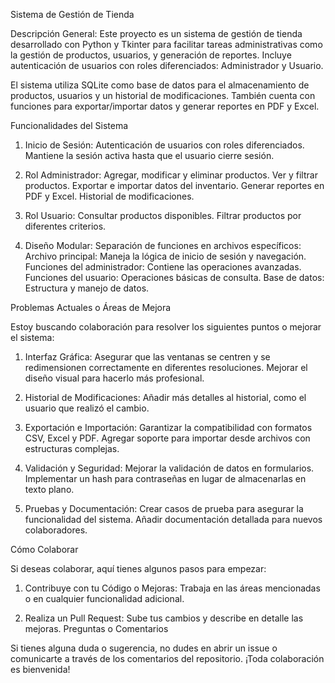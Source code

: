 Sistema de Gestión de Tienda

Descripción General:
Este proyecto es un sistema de gestión de tienda desarrollado con Python y Tkinter para facilitar tareas administrativas como la gestión de productos, usuarios, y generación de reportes. Incluye autenticación de usuarios con roles diferenciados: Administrador y Usuario.

El sistema utiliza SQLite como base de datos para el almacenamiento de productos, usuarios y un historial de modificaciones. También cuenta con funciones para exportar/importar datos y generar reportes en PDF y Excel.

Funcionalidades del Sistema
1. Inicio de Sesión:
Autenticación de usuarios con roles diferenciados.
Mantiene la sesión activa hasta que el usuario cierre sesión.

2. Rol Administrador:
Agregar, modificar y eliminar productos.
Ver y filtrar productos.
Exportar e importar datos del inventario.
Generar reportes en PDF y Excel.
Historial de modificaciones.

3. Rol Usuario:
Consultar productos disponibles.
Filtrar productos por diferentes criterios.



4. Diseño Modular:
Separación de funciones en archivos específicos:
Archivo principal: Maneja la lógica de inicio de sesión y navegación.
Funciones del administrador: Contiene las operaciones avanzadas.
Funciones del usuario: Operaciones básicas de consulta.
Base de datos: Estructura y manejo de datos.


Problemas Actuales o Áreas de Mejora

Estoy buscando colaboración para resolver los siguientes puntos o mejorar el sistema:

1. Interfaz Gráfica:
Asegurar que las ventanas se centren y se redimensionen correctamente en diferentes resoluciones.
Mejorar el diseño visual para hacerlo más profesional.

2. Historial de Modificaciones:
Añadir más detalles al historial, como el usuario que realizó el cambio.

3. Exportación e Importación:
Garantizar la compatibilidad con formatos CSV, Excel y PDF.
Agregar soporte para importar desde archivos con estructuras complejas.

4. Validación y Seguridad:
Mejorar la validación de datos en formularios.
Implementar un hash para contraseñas en lugar de almacenarlas en texto plano.

5. Pruebas y Documentación:
Crear casos de prueba para asegurar la funcionalidad del sistema.
Añadir documentación detallada para nuevos colaboradores.

Cómo Colaborar

Si deseas colaborar, aquí tienes algunos pasos para empezar:

1. Contribuye con tu Código o Mejoras:
Trabaja en las áreas mencionadas o en cualquier funcionalidad adicional.

2. Realiza un Pull Request:
Sube tus cambios y describe en detalle las mejoras.
Preguntas o Comentarios

Si tienes alguna duda o sugerencia, no dudes en abrir un issue o comunicarte a través de los comentarios del repositorio. ¡Toda colaboración es bienvenida!
